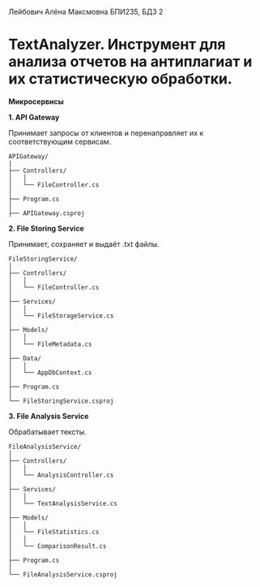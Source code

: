 Лейбович Алёна Максмовна БПИ235, БДЗ 2
# TextAnalyzer. Инструмент для анализа отчетов на антиплагиат и их статистическую обработки.

**Микросервисы**

**1. API Gateway**

Принимает запросы от клиентов и перенаправляет их к соответствующим сервисам.

```
APIGateway/
|
├── Controllers/
│   │
│   └── FileController.cs
│
├── Program.cs
│
├── APIGateway.csproj

```

**2. File Storing Service**

Принимает, сохраняет и выдаёт .txt файлы.


```
FileStoringService/
│
├── Controllers/
│   │
│   └── FileController.cs
│   
├── Services/
│   │
│   └── FileStorageService.cs
│   
├── Models/
│   │
│   └── FileMetadata.cs
│   
├── Data/
│   │
│   └── AppDbContext.cs
│   
├── Program.cs
│   
└── FileStoringService.csproj

```

**3. File Analysis Service**

Обрабатывает тексты.


```
FileAnalysisService/
│   
├── Controllers/
│   │
│   └── AnalysisController.cs
│   
├── Services/
│   │
│   └── TextAnalysisService.cs
│   
├── Models/
│   │
│   └── FileStatistics.cs
│   │
│   └── ComparisonResult.cs
│   
├── Program.cs
│   
└── FileAnalysisService.csproj

```

